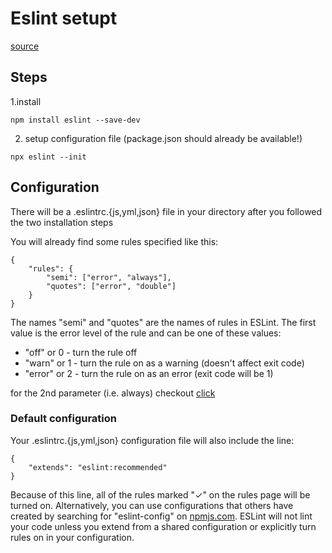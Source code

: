# Eslint setupt

[source](https://eslint.org/docs/user-guide/getting-started)

## Steps
1.install
```
npm install eslint --save-dev
```
2. setup configuration file (package.json should already be available!)
```
npx eslint --init
```

## Configuration
There will be a .eslintrc.{js,yml,json} file in your directory after you followed the two installation steps

You will already find some rules specified like this:
```
{
    "rules": {
        "semi": ["error", "always"],
        "quotes": ["error", "double"]
    }
}
```

The names "semi" and "quotes" are the names of rules in ESLint. The first value is the error level of the rule and can be one of these values:
- "off" or 0 - turn the rule off
- "warn" or 1 - turn the rule on as a warning (doesn't affect exit code)
- "error" or 2 - turn the rule on as an error (exit code will be 1)

for the 2nd parameter (i.e. always) checkout [click](https://eslint.org/docs/user-guide/configuring/)

### Default configuration

Your .eslintrc.{js,yml,json} configuration file will also include the line:

```
{
    "extends": "eslint:recommended"
}
```

Because of this line, all of the rules marked "✓" on the rules page will be turned on. Alternatively, you can use configurations that others have created by searching for "eslint-config" on [npmjs.com](npmjs.com). ESLint will not lint your code unless you extend from a shared configuration or explicitly turn rules on in your configuration.
